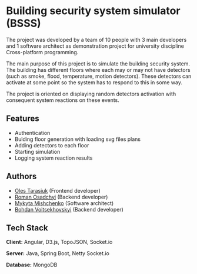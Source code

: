 
# Building security system simulator (BSSS)

The project was developed by a team of 10 people with 3 main developers and 1 software architect as demonstration project for university discipline Cross-platform programming. 

The main purpose of this project is to simulate the building security system. The building has different floors where each may or may not have detectors (such as smoke, flood, temperature, motion detectors). These detectors can activate at some point so the system has to respond to this in some way. 

The project is oriented on displaying random detectors activation with consequent system reactions on these events.


## Features

- Authentication
- Bulding floor generation with loading svg files plans
- Adding detectors to each floor
- Starting simulation
- Logging system reaction results


## Authors

- [Oles Tarasiuk](https://github.com/oles-tarasiuk) (Frontend developer)
- [Roman Osadchyi](https://github.com/romanosadchyi4740) (Backend developer)
- [Mykyta Mishchenko](https://github.com/Mykyta-Mishchenko) (Software architect)
- [Bohdan Voitsekhovskyi](https://github.com/BohdanVoitsekhovskyi) (Backend developer)
## Tech Stack

**Client:** Angular, D3.js, TopoJSON, Socket.io

**Server:** Java, Spring Boot, Netty Socket.io

**Database:** MongoDB

